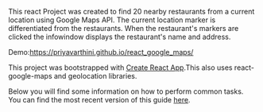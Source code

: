 This react Project was created to find 20 nearby restaurants from a current location using Google Maps API. The current location marker  is differentiated from the restaurants. When the restaurant's markers are clicked the infowindow displays the restaurant's name and address.

Demo:https://priyavarthini.github.io/react_google_maps/

This project was bootstrapped with [Create React App](https://github.com/facebookincubator/create-react-app).This also uses react-google-maps and geolocation libraries.

Below you will find some information on how to perform common tasks.<br>
You can find the most recent version of this guide [here](https://github.com/facebookincubator/create-react-app/blob/master/packages/react-scripts/template/README.md).

